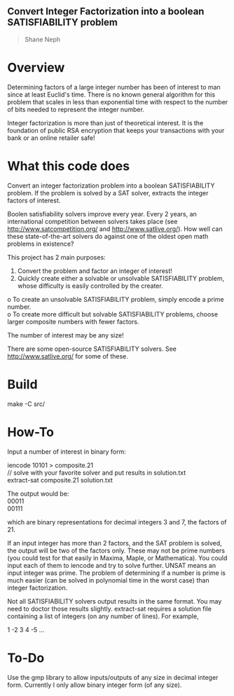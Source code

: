 ## Convert Integer Factorization into a boolean SATISFIABILITY problem ##
> Shane Neph


Overview
=========
Determining factors of a large integer number has been of interest to man since at least Euclid's time. There is no known 
general algorithm for this problem that scales in less than exponential time with respect to the number of bits needed 
to represent the integer number. 

Integer factorization is more than just of theoretical interest.  It is the foundation of public RSA encryption that keeps
your transactions with your bank or an online retailer safe!

What this code does
==================== 
Convert an integer factorization problem into a boolean SATISFIABILITY problem. 
If the problem is solved by a SAT solver, extracts the integer factors of interest.
 
Boolen satisfiability solvers improve every year. Every 2 years, an international competition between solvers takes place (see 
http://www.satcompetition.org/ and http://www.satlive.org/).  How well can these state-of-the-art solvers do against one of the 
oldest open math problems in existence? 

This project has 2 main purposes: 
1) Convert the problem and factor an integer of interest! 
2) Quickly create either a solvable or unsolvable SATISFIABILITY problem, whose difficulty is easily controlled by the creater. 

o To create an unsolvable SATISFIABILITY problem, simply encode a prime number.  
o To create more difficult but solvable SATISFIABILITY problems, choose larger composite numbers with fewer factors.
 
The number of interest may be any size! 
 
There are some open-source SATISFIABILITY solvers.  See http://www.satlive.org/ for some of these.
 
Build
======
make -C src/

How-To
=======
Input a number of interest in binary form: 

iencode 10101 > composite.21  
// solve with your favorite solver and put results in solution.txt  
extract-sat composite.21 solution.txt  

The output would be:  
00011  
00111 

which are binary representations for decimal integers 3 and 7, the factors of 21. 
 
If an input integer has more than 2 factors, and the SAT problem is solved, the output will be two of the factors only.  These 
may not be prime numbers (you could test for that easily in Maxima, Maple, or Mathematica).  You could input each of them to 
iencode and try to solve further. UNSAT means an input integer was prime.  The problem of determining if a number is prime is
much easier (can be solved in polynomial time in the worst case) than integer factorization.

Not all SATISFIABILITY solvers output results in the same format.  You may need to doctor those results slightly.  extract-sat 
requires a solution file containing a list of integers (on any number of lines).  For example, 

1 -2 3 4 -5 ...

To-Do 
====== 
Use the gmp library to allow inputs/outputs of any size in decimal integer form.  Currently I only allow binary integer form (of any size). 
